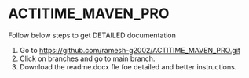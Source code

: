 # ACTITIME_MAVEN_PRO

Follow below steps to get DETAILED documentation
1. Go to https://github.com/ramesh-g2002/ACTITIME_MAVEN_PRO.git
2. Click on branches and go to main branch.
3. Download the readme.docx fle foe detailed and better instructions.
